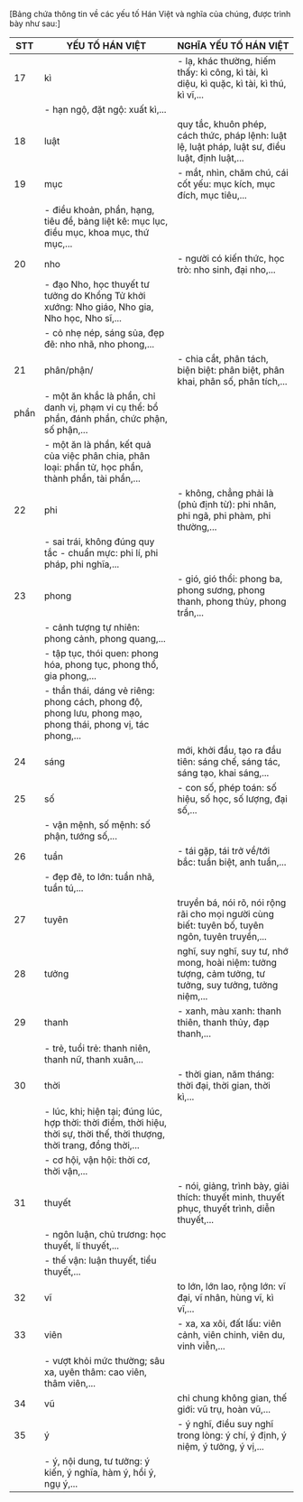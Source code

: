 [Bảng chứa thông tin về các yếu tố Hán Việt và nghĩa của chúng, được trình bày như sau:]

STT | YẾU TỐ HÁN VIỆT | NGHĨA YẾU TỐ HÁN VIỆT
--- | ---------------- | --------------------------
17 | kì | - lạ, khác thường, hiếm thấy: kì công, kì tài, kì diệu, kì quặc, kì tài, kì thú, kì vĩ,...
   |    | - hạn ngộ, đặt ngộ: xuất kì,...
18 | luật | quy tắc, khuôn phép, cách thức, pháp lệnh: luật lệ, luật pháp, luật sư, điều luật, định luật,...
19 | mục | - mắt, nhìn, chăm chú, cái cốt yếu: mục kích, mục đích, mục tiêu,...
   |     | - điều khoản, phần, hạng, tiêu đề, bảng liệt kê: mục lục, điều mục, khoa mục, thứ mục,...
20 | nho | - người có kiến thức, học trò: nho sinh, đại nho,...
   |     | - đạo Nho, học thuyết tư tưởng do Khổng Tử khởi xướng: Nho giáo, Nho gia, Nho học, Nho sĩ,...
   |     | - cỏ nhẹ nép, sáng sủa, đẹp đẽ: nho nhã, nho phong,...
21 | phân/phận/ | - chia cắt, phân tách, biện biệt: phân biệt, phân khai, phân số, phân tích,...
   | phần | - một ăn khắc là phần, chỉ danh vị, phạm vi cụ thể: bổ phần, đánh phần, chức phận, số phận,...
   |      | - một ăn là phần, kết quả của việc phân chia, phân loại: phần tử, học phần, thành phần, tài phần,...
22 | phi | - không, chẳng phải là (phủ định từ): phi nhân, phi ngã, phi phàm, phi thường,...
   |     | - sai trái, không đúng quy tắc - chuẩn mực: phi lí, phi pháp, phi nghĩa,...
23 | phong | - gió, gió thổi: phong ba, phong sương, phong thanh, phong thủy, phong trần,...
   |       | - cảnh tượng tự nhiên: phong cảnh, phong quang,...
   |       | - tập tục, thói quen: phong hóa, phong tục, phong thổ, gia phong,...
   |       | - thần thái, dáng vẻ riêng: phong cách, phong độ, phong lưu, phong mạo, phong thái, phong vị, tác phong,...
24 | sáng | mới, khởi đầu, tạo ra đầu tiên: sáng chế, sáng tác, sáng tạo, khai sáng,...
25 | số | - con số, phép toán: số hiệu, số học, số lượng, đại số,...
   |    | - vận mệnh, số mệnh: số phận, tướng số,...
26 | tuần | - tái gặp, tái trở về/tới bắc: tuần biệt, anh tuần,...
   |      | - đẹp đẽ, to lớn: tuần nhã, tuần tú,...
27 | tuyên | truyền bá, nói rõ, nói rộng rãi cho mọi người cùng biết: tuyên bố, tuyên ngôn, tuyên truyền,...
28 | tưởng | nghĩ, suy nghĩ, suy tư, nhớ mong, hoài niệm: tưởng tượng, cảm tưởng, tư tưởng, suy tưởng, tưởng niệm,...
29 | thanh | - xanh, màu xanh: thanh thiên, thanh thủy, đạp thanh,...
   |       | - trẻ, tuổi trẻ: thanh niên, thanh nữ, thanh xuân,...
30 | thời | - thời gian, năm tháng: thời đại, thời gian, thời kì,...
   |      | - lúc, khi; hiện tại; đúng lúc, hợp thời: thời điểm, thời hiệu, thời sự, thời thế, thời thượng, thời trang, đồng thời,...
   |      | - cơ hội, vận hội: thời cơ, thời vận,...
31 | thuyết | - nói, giảng, trình bày, giải thích: thuyết minh, thuyết phục, thuyết trình, diễn thuyết,...
   |        | - ngôn luận, chủ trương: học thuyết, lí thuyết,...
   |        | - thế vận: luận thuyết, tiểu thuyết,...
32 | vĩ | to lớn, lớn lao, rộng lớn: vĩ đại, vĩ nhân, hùng vĩ, kì vĩ,...
33 | viên | - xa, xa xôi, đất lấu: viên cảnh, viên chinh, viên du, vinh viễn,...
   |      | - vượt khỏi mức thường; sâu xa, uyên thâm: cao viên, thâm viên,...
34 | vũ | chỉ chung không gian, thế giới: vũ trụ, hoàn vũ,...
35 | ý | - ý nghĩ, điều suy nghĩ trong lòng: ý chí, ý định, ý niệm, ý tưởng, ý vị,...
   |   | - ý, nội dung, tư tưởng: ý kiến, ý nghĩa, hàm ý, hồi ý, ngụ ý,...